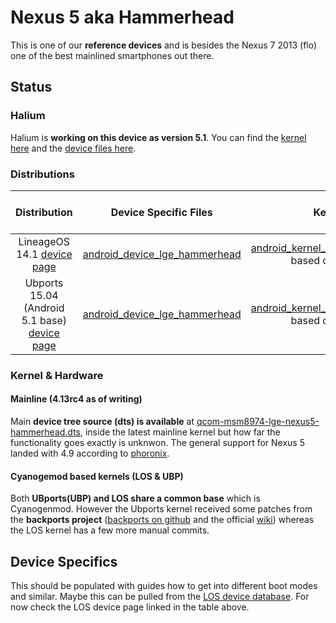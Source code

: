 # Nexus 5 aka Hammerhead

This is one of our **reference devices** and is besides the Nexus 7 2013 (flo) one of the best mainlined smartphones out there.

## Status

### Halium

Halium is **working on this device as version 5.1**. You can find the [kernel here](https://github.com/Halium/android_kernel_lge_hammerhead) and the [device files here](https://github.com/Halium/android_device_lge_hammerhead).

### Distributions

|               Distribution               |          Device Specific Files           |                  Kernel                  | What works | What doesn't work |
| :--------------------------------------: | :--------------------------------------: | :--------------------------------------: | :--------: | :---------------: |
| LineageOS 14.1 [device page](https://wiki.lineageos.org/devices/hammerhead) | [android_device_lge_hammerhead](https://github.com/LineageOS/android_device_lge_hammerhead) | [android_kernel_lge_hammerhead](https://github.com/LineageOS/android_kernel_lge_hammerhead) based on v3.4.0 |     ?      |         ?         |
| Ubports 15.04 (Android 5.1 base) [device page](https://devices.ubports.com/#/hammerhead) | [android_device_lge_hammerhead](https://github.com/ubports/android_device_lge_hammerhead) | [android_kernel_lge_hammerhead](https://github.com/ubports/android_kernel_lge_hammerhead) based on v3.4.0 |     ?      |         ?         |


### Kernel & Hardware
#### Mainline (4.13rc4 as of writing)
Main **device tree source (dts) is available** at [qcom-msm8974-lge-nexus5-hammerhead.dts](https://git.kernel.org/pub/scm/linux/kernel/git/torvalds/linux.git/tree/arch/arm/boot/dts/qcom-msm8974-lge-nexus5-hammerhead.dts?h=v4.13-rc4), inside the latest mainline kernel but how far the functionality goes exactly is unknwon. The general support for Nexus 5 landed with 4.9 according to [phoronix](http://www.phoronix.com/scan.php?page=news_item&px=Linux-4.9-ARM-Pull). 

#### Cyanogemod based kernels (LOS & UBP)
Both **UBports(UBP) and LOS share a common base** which is Cyanogenmod. However the Ubports kernel received some patches from the **backports project** ([backports on github](https://github.com/ubuntu-phonedations/backports) and the official [wiki](https://backports.wiki.kernel.org/index.php/Main_Page)) whereas the LOS kernel has a few more manual commits.

## Device Specifics

This should be populated with guides how to get into different boot modes and similar. Maybe this can be pulled from the [LOS device database](https://github.com/LineageOS/lineage_wiki/tree/master/_data/devices). For now check the LOS device page linked in the table above.
